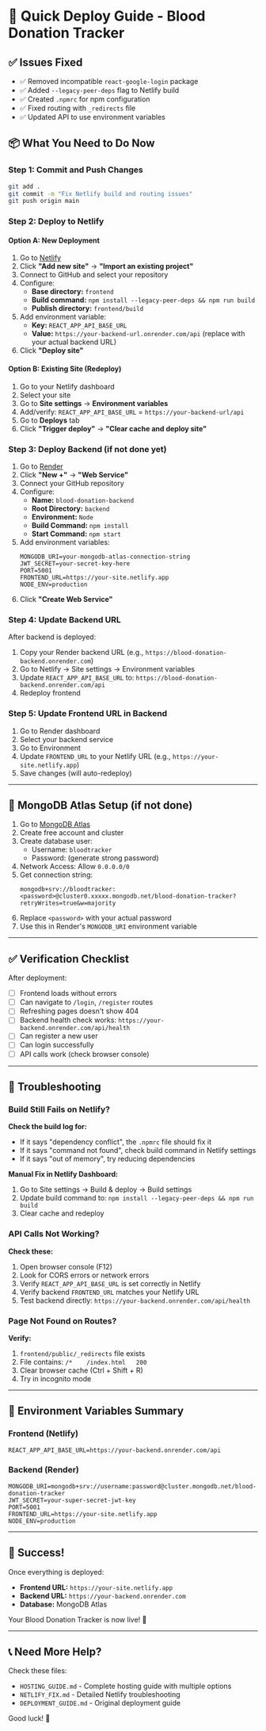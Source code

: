 # 🚀 Quick Deploy Guide - Blood Donation Tracker

## ✅ Issues Fixed
- ✅ Removed incompatible `react-google-login` package
- ✅ Added `--legacy-peer-deps` flag to Netlify build
- ✅ Created `.npmrc` for npm configuration
- ✅ Fixed routing with `_redirects` file
- ✅ Updated API to use environment variables

## 📦 What You Need to Do Now

### Step 1: Commit and Push Changes
```bash
git add .
git commit -m "Fix Netlify build and routing issues"
git push origin main
```

### Step 2: Deploy to Netlify

#### Option A: New Deployment
1. Go to [Netlify](https://www.netlify.com)
2. Click **"Add new site"** → **"Import an existing project"**
3. Connect to GitHub and select your repository
4. Configure:
   - **Base directory:** `frontend`
   - **Build command:** `npm install --legacy-peer-deps && npm run build`
   - **Publish directory:** `frontend/build`
5. Add environment variable:
   - **Key:** `REACT_APP_API_BASE_URL`
   - **Value:** `https://your-backend-url.onrender.com/api` (replace with your actual backend URL)
6. Click **"Deploy site"**

#### Option B: Existing Site (Redeploy)
1. Go to your Netlify dashboard
2. Select your site
3. Go to **Site settings** → **Environment variables**
4. Add/verify: `REACT_APP_API_BASE_URL` = `https://your-backend-url/api`
5. Go to **Deploys** tab
6. Click **"Trigger deploy"** → **"Clear cache and deploy site"**

### Step 3: Deploy Backend (if not done yet)

1. Go to [Render](https://render.com)
2. Click **"New +"** → **"Web Service"**
3. Connect your GitHub repository
4. Configure:
   - **Name:** `blood-donation-backend`
   - **Root Directory:** `backend`
   - **Environment:** `Node`
   - **Build Command:** `npm install`
   - **Start Command:** `npm start`
5. Add environment variables:
   ```
   MONGODB_URI=your-mongodb-atlas-connection-string
   JWT_SECRET=your-secret-key-here
   PORT=5001
   FRONTEND_URL=https://your-site.netlify.app
   NODE_ENV=production
   ```
6. Click **"Create Web Service"**

### Step 4: Update Backend URL

After backend is deployed:
1. Copy your Render backend URL (e.g., `https://blood-donation-backend.onrender.com`)
2. Go to Netlify → Site settings → Environment variables
3. Update `REACT_APP_API_BASE_URL` to: `https://blood-donation-backend.onrender.com/api`
4. Redeploy frontend

### Step 5: Update Frontend URL in Backend

1. Go to Render dashboard
2. Select your backend service
3. Go to Environment
4. Update `FRONTEND_URL` to your Netlify URL (e.g., `https://your-site.netlify.app`)
5. Save changes (will auto-redeploy)

---

## 🎯 MongoDB Atlas Setup (if not done)

1. Go to [MongoDB Atlas](https://www.mongodb.com/atlas)
2. Create free account and cluster
3. Create database user:
   - Username: `bloodtracker`
   - Password: (generate strong password)
4. Network Access: Allow `0.0.0.0/0`
5. Get connection string:
   ```
   mongodb+srv://bloodtracker:<password>@cluster0.xxxxx.mongodb.net/blood-donation-tracker?retryWrites=true&w=majority
   ```
6. Replace `<password>` with your actual password
7. Use this in Render's `MONGODB_URI` environment variable

---

## ✅ Verification Checklist

After deployment:

- [ ] Frontend loads without errors
- [ ] Can navigate to `/login`, `/register` routes
- [ ] Refreshing pages doesn't show 404
- [ ] Backend health check works: `https://your-backend.onrender.com/api/health`
- [ ] Can register a new user
- [ ] Can login successfully
- [ ] API calls work (check browser console)

---

## 🐛 Troubleshooting

### Build Still Fails on Netlify?

**Check the build log for:**
- If it says "dependency conflict", the `.npmrc` file should fix it
- If it says "command not found", check build command in Netlify settings
- If it says "out of memory", try reducing dependencies

**Manual Fix in Netlify Dashboard:**
1. Go to Site settings → Build & deploy → Build settings
2. Update build command to: `npm install --legacy-peer-deps && npm run build`
3. Clear cache and redeploy

### API Calls Not Working?

**Check these:**
1. Open browser console (F12)
2. Look for CORS errors or network errors
3. Verify `REACT_APP_API_BASE_URL` is set correctly in Netlify
4. Verify backend `FRONTEND_URL` matches your Netlify URL
5. Test backend directly: `https://your-backend.onrender.com/api/health`

### Page Not Found on Routes?

**Verify:**
1. `frontend/public/_redirects` file exists
2. File contains: `/*    /index.html   200`
3. Clear browser cache (Ctrl + Shift + R)
4. Try in incognito mode

---

## 📝 Environment Variables Summary

### Frontend (Netlify)
```
REACT_APP_API_BASE_URL=https://your-backend.onrender.com/api
```

### Backend (Render)
```
MONGODB_URI=mongodb+srv://username:password@cluster.mongodb.net/blood-donation-tracker
JWT_SECRET=your-super-secret-jwt-key
PORT=5001
FRONTEND_URL=https://your-site.netlify.app
NODE_ENV=production
```

---

## 🎉 Success!

Once everything is deployed:
- **Frontend URL:** `https://your-site.netlify.app`
- **Backend URL:** `https://your-backend.onrender.com`
- **Database:** MongoDB Atlas

Your Blood Donation Tracker is now live! 🚀

---

## 📞 Need More Help?

Check these files:
- `HOSTING_GUIDE.md` - Complete hosting guide with multiple options
- `NETLIFY_FIX.md` - Detailed Netlify troubleshooting
- `DEPLOYMENT_GUIDE.md` - Original deployment guide

Good luck! 🎊
